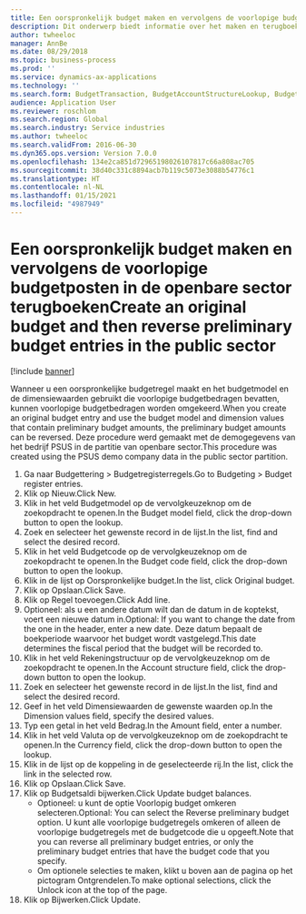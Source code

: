 ```yaml
---
title: Een oorspronkelijk budget maken en vervolgens de voorlopige budgetposten in de openbare sector terugboeken
description: Dit onderwerp biedt informatie over het maken en terugboeken van een oorspronkelijke budgetpost met behulp van budgetmodel- en dimensiewaarden met voorlopige budgetbedragen.
author: twheeloc
manager: AnnBe
ms.date: 08/29/2018
ms.topic: business-process
ms.prod: ''
ms.service: dynamics-ax-applications
ms.technology: ''
ms.search.form: BudgetTransaction, BudgetAccountStructureLookup, BudgetTransactionMultiPost
audience: Application User
ms.reviewer: roschlom
ms.search.region: Global
ms.search.industry: Service industries
ms.author: twheeloc
ms.search.validFrom: 2016-06-30
ms.dyn365.ops.version: Version 7.0.0
ms.openlocfilehash: 134e2ca851d72965198026107817c66a808ac705
ms.sourcegitcommit: 38d40c331c8894acb7b119c5073e3088b54776c1
ms.translationtype: HT
ms.contentlocale: nl-NL
ms.lasthandoff: 01/15/2021
ms.locfileid: "4987949"
---
```

# <a name="create-an-original-budget-and-then-reverse-preliminary-budget-entries-in-the-public-sector"></a><span data-ttu-id="25249-103">Een oorspronkelijk budget maken en vervolgens de voorlopige budgetposten in de openbare sector terugboeken</span><span class="sxs-lookup"><span data-stu-id="25249-103">Create an original budget and then reverse preliminary budget entries in the public sector</span></span>

[!include [banner](../../includes/banner.md)]

<span data-ttu-id="25249-104">Wanneer u een oorspronkelijke budgetregel maakt en het budgetmodel en de dimensiewaarden gebruikt die voorlopige budgetbedragen bevatten, kunnen voorlopige budgetbedragen worden omgekeerd.</span><span class="sxs-lookup"><span data-stu-id="25249-104">When you create an original budget entry and use the budget model and dimension values that contain preliminary budget amounts, the preliminary budget amounts can be reversed.</span></span> <span data-ttu-id="25249-105">Deze procedure werd gemaakt met de demogegevens van het bedrijf PSUS in de partitie van openbare sector.</span><span class="sxs-lookup"><span data-stu-id="25249-105">This procedure was created using the PSUS demo company data in the public sector partition.</span></span>

1. <span data-ttu-id="25249-106">Ga naar Budgettering > Budgetregisterregels.</span><span class="sxs-lookup"><span data-stu-id="25249-106">Go to Budgeting > Budget register entries.</span></span>
2. <span data-ttu-id="25249-107">Klik op Nieuw.</span><span class="sxs-lookup"><span data-stu-id="25249-107">Click New.</span></span>
3. <span data-ttu-id="25249-108">Klik in het veld Budgetmodel op de vervolgkeuzeknop om de zoekopdracht te openen.</span><span class="sxs-lookup"><span data-stu-id="25249-108">In the Budget model field, click the drop-down button to open the lookup.</span></span>
4. <span data-ttu-id="25249-109">Zoek en selecteer het gewenste record in de lijst.</span><span class="sxs-lookup"><span data-stu-id="25249-109">In the list, find and select the desired record.</span></span>
5. <span data-ttu-id="25249-110">Klik in het veld Budgetcode op de vervolgkeuzeknop om de zoekopdracht te openen.</span><span class="sxs-lookup"><span data-stu-id="25249-110">In the Budget code field, click the drop-down button to open the lookup.</span></span>
6. <span data-ttu-id="25249-111">Klik in de lijst op Oorspronkelijke budget.</span><span class="sxs-lookup"><span data-stu-id="25249-111">In the list, click Original budget.</span></span>
7. <span data-ttu-id="25249-112">Klik op Opslaan.</span><span class="sxs-lookup"><span data-stu-id="25249-112">Click Save.</span></span>
8. <span data-ttu-id="25249-113">Klik op Regel toevoegen.</span><span class="sxs-lookup"><span data-stu-id="25249-113">Click Add line.</span></span>
9. <span data-ttu-id="25249-114">Optioneel: als u een andere datum wilt dan de datum in de koptekst, voert een nieuwe datum in.</span><span class="sxs-lookup"><span data-stu-id="25249-114">Optional: If you want to change the date from the one in the header, enter a new date.</span></span> <span data-ttu-id="25249-115">Deze datum bepaalt de boekperiode waarvoor het budget wordt vastgelegd.</span><span class="sxs-lookup"><span data-stu-id="25249-115">This date determines the fiscal period that the budget will be recorded to.</span></span>
10. <span data-ttu-id="25249-116">Klik in het veld Rekeningstructuur op de vervolgkeuzeknop om de zoekopdracht te openen.</span><span class="sxs-lookup"><span data-stu-id="25249-116">In the Account structure field, click the drop-down button to open the lookup.</span></span>
11. <span data-ttu-id="25249-117">Zoek en selecteer het gewenste record in de lijst.</span><span class="sxs-lookup"><span data-stu-id="25249-117">In the list, find and select the desired record.</span></span>
12. <span data-ttu-id="25249-118">Geef in het veld Dimensiewaarden de gewenste waarden op.</span><span class="sxs-lookup"><span data-stu-id="25249-118">In the Dimension values field, specify the desired values.</span></span>
13. <span data-ttu-id="25249-119">Typ een getal in het veld Bedrag.</span><span class="sxs-lookup"><span data-stu-id="25249-119">In the Amount field, enter a number.</span></span>
14. <span data-ttu-id="25249-120">Klik in het veld Valuta op de vervolgkeuzeknop om de zoekopdracht te openen.</span><span class="sxs-lookup"><span data-stu-id="25249-120">In the Currency field, click the drop-down button to open the lookup.</span></span>
15. <span data-ttu-id="25249-121">Klik in de lijst op de koppeling in de geselecteerde rij.</span><span class="sxs-lookup"><span data-stu-id="25249-121">In the list, click the link in the selected row.</span></span>
16. <span data-ttu-id="25249-122">Klik op Opslaan.</span><span class="sxs-lookup"><span data-stu-id="25249-122">Click Save.</span></span>
17. <span data-ttu-id="25249-123">Klik op Budgetsaldi bijwerken.</span><span class="sxs-lookup"><span data-stu-id="25249-123">Click Update budget balances.</span></span>
    * <span data-ttu-id="25249-124">Optioneel: u kunt de optie Voorlopig budget omkeren selecteren.</span><span class="sxs-lookup"><span data-stu-id="25249-124">Optional: You can select the Reverse preliminary budget option.</span></span> <span data-ttu-id="25249-125">U kunt alle voorlopige budgetregels omkeren of alleen de voorlopige budgetregels met de budgetcode die u opgeeft.</span><span class="sxs-lookup"><span data-stu-id="25249-125">Note that you can reverse all preliminary budget entries, or only the preliminary budget entries that have the budget code that you specify.</span></span>  
    * <span data-ttu-id="25249-126">Om optionele selecties te maken, klikt u boven aan de pagina op het pictogram Ontgrendelen.</span><span class="sxs-lookup"><span data-stu-id="25249-126">To make optional selections, click the Unlock icon at the top of the page.</span></span>  
18. <span data-ttu-id="25249-127">Klik op Bijwerken.</span><span class="sxs-lookup"><span data-stu-id="25249-127">Click Update.</span></span>

